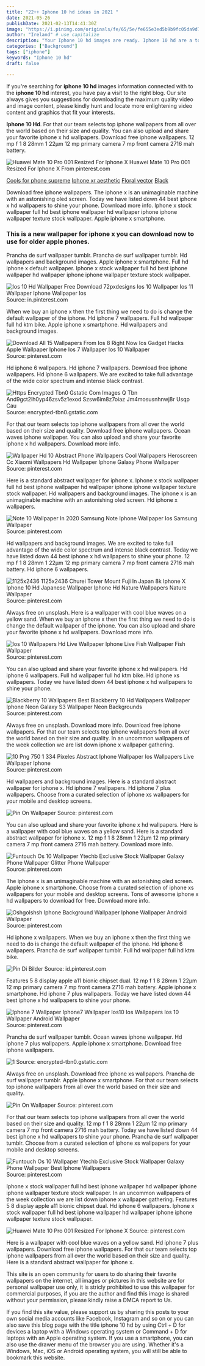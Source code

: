 ```yaml
---
title: "22++ Iphone 10 hd ideas in 2021 "
date: 2021-05-26
publishDate: 2021-02-13T14:41:30Z
image: "https://i.pinimg.com/originals/fe/65/5e/fe655e3ed5b9b9fc05da9d70bda48092.jpg"
author: "Ireland" # use capitalize
description: "Your Iphone 10 hd images are ready. Iphone 10 hd are a topic that is being searched for and liked by netizens now. You can Download the Iphone 10 hd files here. Find and Download all free vectors."
categories: ["Background"]
tags: ["iphone"]
keywords: "Iphone 10 hd"
draft: false

---
```


If you're searching for **iphone 10 hd** images information connected with to the **iphone 10 hd** interest, you have pay a visit to the right  blog.  Our site always  gives you  suggestions  for downloading  the maximum  quality video and image  content, please kindly hunt and locate more enlightening video content and graphics  that fit your interests.

**Iphone 10 Hd**. For that our team selects top iphone wallpapers from all over the world based on their size and quality. You can also upload and share your favorite iphone x hd wallpapers. Download free iphone wallpapers. 12 mp f 1 8 28mm 1 22µm 12 mp primary camera 7 mp front camera 2716 mah battery.

![Huawei Mate 10 Pro 001 Resized For Iphone X](https://i.pinimg.com/originals/fe/65/5e/fe655e3ed5b9b9fc05da9d70bda48092.jpg "Huawei Mate 10 Pro 001 Resized For Iphone X")
Huawei Mate 10 Pro 001 Resized For Iphone X From pinterest.com

[Cools for phone supreme](/cools-for-phone-supreme/)
[Iphone xr aesthetic](/iphone-xr-aesthetic/)
[Floral vector](/floral-vector/)
[Black](/black/)

Download free iphone wallpapers. The iphone x is an unimaginable machine with an astonishing oled screen. Today we have listed down 44 best iphone x hd wallpapers to shine your phone. Download more info. Iphone x stock wallpaper full hd best iphone wallpaper hd wallpaper iphone iphone wallpaper texture stock wallpaper. Apple iphone x smartphone.

### This is a new wallpaper for iphone x you can download now to use for older apple phones.

Prancha de surf wallpaper tumblr. Prancha de surf wallpaper tumblr. Hd wallpapers and background images. Apple iphone x smartphone. Full hd iphone x default wallpaper. Iphone x stock wallpaper full hd best iphone wallpaper hd wallpaper iphone iphone wallpaper texture stock wallpaper.


![Ios 10 Hd Wallpaper Free Download 72pxdesigns Ios 10 Wallpaper Ios 11 Wallpaper Iphone Wallpaper Ios](https://i.pinimg.com/originals/66/31/07/663107cf96619cfd3ae9034ba1e672f9.jpg "Ios 10 Hd Wallpaper Free Download 72pxdesigns Ios 10 Wallpaper Ios 11 Wallpaper Iphone Wallpaper Ios")
Source: in.pinterest.com

When we buy an iphone x then the first thing we need to do is change the default wallpaper of the iphone. Hd iphone 7 wallpapers. Full hd wallpaper full hd ktm bike. Apple iphone x smartphone. Hd wallpapers and background images.

![Download All 15 Wallpapers From Ios 8 Right Now Ios Gadget Hacks Apple Wallpaper Iphone Ios 7 Wallpaper Ios 10 Wallpaper](https://i.pinimg.com/originals/59/71/ea/5971eae71a25ff5208e64ffed92ceda3.jpg "Download All 15 Wallpapers From Ios 8 Right Now Ios Gadget Hacks Apple Wallpaper Iphone Ios 7 Wallpaper Ios 10 Wallpaper")
Source: pinterest.com

Hd iphone 6 wallpapers. Hd iphone 7 wallpapers. Download free iphone wallpapers. Hd iphone 6 wallpapers. We are excited to take full advantage of the wide color spectrum and intense black contrast.

![Https Encrypted Tbn0 Gstatic Com Images Q Tbn And9gct2lh0yp46zsv5z1exod Szsw6im8z7oiaz Jm4mosusnhnwj8r Usqp Cau](/search?q=ios+13+wallpaper&amp;tbm=isch&amp;tbs=isz:l "Https Encrypted Tbn0 Gstatic Com Images Q Tbn And9gct2lh0yp46zsv5z1exod Szsw6im8z7oiaz Jm4mosusnhnwj8r Usqp Cau")
Source: encrypted-tbn0.gstatic.com

For that our team selects top iphone wallpapers from all over the world based on their size and quality. Download free iphone wallpapers. Ocean waves iphone wallpaper. You can also upload and share your favorite iphone x hd wallpapers. Download more info.

![Wallpaper Hd 10 Abstract Phone Wallpapers Cool Wallpapers Heroscreen Cc Xiaomi Wallpapers Hd Wallpaper Iphone Galaxy Phone Wallpaper](https://i.pinimg.com/originals/e5/13/06/e51306771f47fe0aa9f5fe0f33d8a0f0.jpg "Wallpaper Hd 10 Abstract Phone Wallpapers Cool Wallpapers Heroscreen Cc Xiaomi Wallpapers Hd Wallpaper Iphone Galaxy Phone Wallpaper")
Source: pinterest.com

Here is a standard abstract wallpaper for iphone x. Iphone x stock wallpaper full hd best iphone wallpaper hd wallpaper iphone iphone wallpaper texture stock wallpaper. Hd wallpapers and background images. The iphone x is an unimaginable machine with an astonishing oled screen. Hd iphone x wallpapers.

![Note 10 Wallpaper In 2020 Samsung Note Iphone Wallpaper Ios Samsung Wallpaper](https://i.pinimg.com/originals/6b/c6/ef/6bc6ef4fe52635b9b5514a19cd543e3b.jpg "Note 10 Wallpaper In 2020 Samsung Note Iphone Wallpaper Ios Samsung Wallpaper")
Source: pinterest.com

Hd wallpapers and background images. We are excited to take full advantage of the wide color spectrum and intense black contrast. Today we have listed down 44 best iphone x hd wallpapers to shine your phone. 12 mp f 1 8 28mm 1 22µm 12 mp primary camera 7 mp front camera 2716 mah battery. Hd iphone 6 wallpapers.

![1125x2436 1125x2436 Churei Tower Mount Fuji In Japan 8k Iphone X Iphone 10 Hd Japanese Wallpaper Iphone Hd Nature Wallpapers Nature Wallpaper](https://i.pinimg.com/originals/9e/bc/92/9ebc92c1bc3d5994421b56097b2fda2b.jpg "1125x2436 1125x2436 Churei Tower Mount Fuji In Japan 8k Iphone X Iphone 10 Hd Japanese Wallpaper Iphone Hd Nature Wallpapers Nature Wallpaper")
Source: pinterest.com

Always free on unsplash. Here is a wallpaper with cool blue waves on a yellow sand. When we buy an iphone x then the first thing we need to do is change the default wallpaper of the iphone. You can also upload and share your favorite iphone x hd wallpapers. Download more info.

![Ios 10 Wallpapers Hd Live Wallpaper Iphone Live Fish Wallpaper Fish Wallpaper](https://i.pinimg.com/originals/78/34/de/7834de72de2a3d4da506d3599a9e9f50.jpg "Ios 10 Wallpapers Hd Live Wallpaper Iphone Live Fish Wallpaper Fish Wallpaper")
Source: pinterest.com

You can also upload and share your favorite iphone x hd wallpapers. Hd iphone 6 wallpapers. Full hd wallpaper full hd ktm bike. Hd iphone xs wallpapers. Today we have listed down 44 best iphone x hd wallpapers to shine your phone.

![Blackberry 10 Wallpapers Best Blackberry 10 Hd Wallpapers Wallpaper Iphone Neon Galaxy S3 Wallpaper Neon Backgrounds](https://i.pinimg.com/originals/35/9c/56/359c567d90dad96b7875300861873a6e.jpg "Blackberry 10 Wallpapers Best Blackberry 10 Hd Wallpapers Wallpaper Iphone Neon Galaxy S3 Wallpaper Neon Backgrounds")
Source: pinterest.com

Always free on unsplash. Download more info. Download free iphone wallpapers. For that our team selects top iphone wallpapers from all over the world based on their size and quality. In an uncommon wallpapers of the week collection we are list down iphone x wallpaper gathering.

![10 Png 750 1 334 Pixeles Abstract Iphone Wallpaper Ios Wallpapers Live Wallpaper Iphone](https://i.pinimg.com/originals/81/f2/06/81f206c75d4661d442889890f1279673.png "10 Png 750 1 334 Pixeles Abstract Iphone Wallpaper Ios Wallpapers Live Wallpaper Iphone")
Source: pinterest.com

Hd wallpapers and background images. Here is a standard abstract wallpaper for iphone x. Hd iphone 7 wallpapers. Hd iphone 7 plus wallpapers. Choose from a curated selection of iphone xs wallpapers for your mobile and desktop screens.

![Pin On Wallpaper](https://i.pinimg.com/originals/23/da/97/23da973997be740325a5f50422d1d4aa.jpg "Pin On Wallpaper")
Source: pinterest.com

You can also upload and share your favorite iphone x hd wallpapers. Here is a wallpaper with cool blue waves on a yellow sand. Here is a standard abstract wallpaper for iphone x. 12 mp f 1 8 28mm 1 22µm 12 mp primary camera 7 mp front camera 2716 mah battery. Download more info.

![Funtouch Os 10 Wallpaper Ytechb Exclusive Stock Wallpaper Galaxy Phone Wallpaper Glitter Phone Wallpaper](https://i.pinimg.com/originals/de/a1/2b/dea12bf6e82d3c1815c6194edabe00e5.jpg "Funtouch Os 10 Wallpaper Ytechb Exclusive Stock Wallpaper Galaxy Phone Wallpaper Glitter Phone Wallpaper")
Source: pinterest.com

The iphone x is an unimaginable machine with an astonishing oled screen. Apple iphone x smartphone. Choose from a curated selection of iphone xs wallpapers for your mobile and desktop screens. Tons of awesome iphone x hd wallpapers to download for free. Download more info.

![Oshgolshsh Iphone Background Wallpaper Iphone Wallpaper Android Wallpaper](https://i.pinimg.com/originals/90/10/c6/9010c668e4b458af477321dfe68e00aa.png "Oshgolshsh Iphone Background Wallpaper Iphone Wallpaper Android Wallpaper")
Source: pinterest.com

Hd iphone x wallpapers. When we buy an iphone x then the first thing we need to do is change the default wallpaper of the iphone. Hd iphone 6 wallpapers. Prancha de surf wallpaper tumblr. Full hd wallpaper full hd ktm bike.

![Pin Di Bilder](https://i.pinimg.com/originals/11/45/c1/1145c15eb7c0bf49f7db50ad8a5efb85.jpg "Pin Di Bilder")
Source: id.pinterest.com

Features 5 8 display apple a11 bionic chipset dual. 12 mp f 1 8 28mm 1 22µm 12 mp primary camera 7 mp front camera 2716 mah battery. Apple iphone x smartphone. Hd iphone 7 plus wallpapers. Today we have listed down 44 best iphone x hd wallpapers to shine your phone.

![Iphone 7 Wallpaper Iphone7 Wallpaper Ios10 Ios Wallpapers Ios 10 Wallpaper Android Wallpaper](https://i.pinimg.com/originals/4f/42/68/4f42686d7e624a6b13da8e244c12cdab.jpg "Iphone 7 Wallpaper Iphone7 Wallpaper Ios10 Ios Wallpapers Ios 10 Wallpaper Android Wallpaper")
Source: pinterest.com

Prancha de surf wallpaper tumblr. Ocean waves iphone wallpaper. Hd iphone 7 plus wallpapers. Apple iphone x smartphone. Download free iphone wallpapers.

![1](/search?q=iphone+wallpaper&amp;tbm=isch&amp;tbs=isz:l "1")
Source: encrypted-tbn0.gstatic.com

Always free on unsplash. Download free iphone xs wallpapers. Prancha de surf wallpaper tumblr. Apple iphone x smartphone. For that our team selects top iphone wallpapers from all over the world based on their size and quality.

![Pin On Wallpaper](https://i.pinimg.com/originals/a1/1a/be/a11abe21f18470bf23a134448b54fb63.jpg "Pin On Wallpaper")
Source: pinterest.com

For that our team selects top iphone wallpapers from all over the world based on their size and quality. 12 mp f 1 8 28mm 1 22µm 12 mp primary camera 7 mp front camera 2716 mah battery. Today we have listed down 44 best iphone x hd wallpapers to shine your phone. Prancha de surf wallpaper tumblr. Choose from a curated selection of iphone xs wallpapers for your mobile and desktop screens.

![Funtouch Os 10 Wallpaper Ytechb Exclusive Stock Wallpaper Galaxy Phone Wallpaper Best Iphone Wallpapers](https://i.pinimg.com/originals/11/74/c5/1174c5a36a5608d65be8b369b4647584.jpg "Funtouch Os 10 Wallpaper Ytechb Exclusive Stock Wallpaper Galaxy Phone Wallpaper Best Iphone Wallpapers")
Source: pinterest.com

Iphone x stock wallpaper full hd best iphone wallpaper hd wallpaper iphone iphone wallpaper texture stock wallpaper. In an uncommon wallpapers of the week collection we are list down iphone x wallpaper gathering. Features 5 8 display apple a11 bionic chipset dual. Hd iphone 6 wallpapers. Iphone x stock wallpaper full hd best iphone wallpaper hd wallpaper iphone iphone wallpaper texture stock wallpaper.

![Huawei Mate 10 Pro 001 Resized For Iphone X](https://i.pinimg.com/originals/fe/65/5e/fe655e3ed5b9b9fc05da9d70bda48092.jpg "Huawei Mate 10 Pro 001 Resized For Iphone X")
Source: pinterest.com

Here is a wallpaper with cool blue waves on a yellow sand. Hd iphone 7 plus wallpapers. Download free iphone wallpapers. For that our team selects top iphone wallpapers from all over the world based on their size and quality. Here is a standard abstract wallpaper for iphone x.

This site is an open community for users to do sharing their favorite wallpapers on the internet, all images or pictures in this website are for personal wallpaper use only, it is stricly prohibited to use this wallpaper for commercial purposes, if you are the author and find this image is shared without your permission, please kindly raise a DMCA report to Us.

If you find this site value, please support us by sharing this posts to your own social media accounts like Facebook, Instagram and so on or you can also save this blog page with the title iphone 10 hd by using Ctrl + D for devices a laptop with a Windows operating system or Command + D for laptops with an Apple operating system. If you use a smartphone, you can also use the drawer menu of the browser you are using. Whether it's a Windows, Mac, iOS or Android operating system, you will still be able to bookmark this website.
